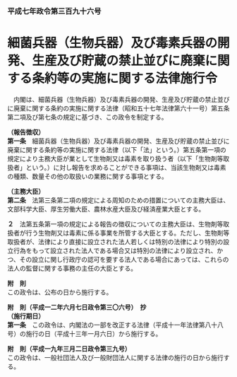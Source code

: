 ### 平成七年政令第三百九十六号  
# 細菌兵器（生物兵器）及び毒素兵器の開発、生産及び貯蔵の禁止並びに廃棄に関する条約等の実施に関する法律施行令  
　内閣は、細菌兵器（生物兵器）及び毒素兵器の開発、生産及び貯蔵の禁止並びに廃棄に関する条約の実施に関する法律（昭和五十七年法律第六十一号）第五条第二項及び第七条の規定に基づき、この政令を制定する。  
  
**（報告徴収）**  
**第一条**　細菌兵器（生物兵器）及び毒素兵器の開発、生産及び貯蔵の禁止並びに廃棄に関する条約等の実施に関する法律（以下「法」という。）第五条第一項の規定により主務大臣が業として生物剤又は毒素を取り扱う者（以下「生物剤等取扱者」という。）に対し報告を求めることができる事項は、当該生物剤又は毒素の種類、数量その他の取扱いの業務に関する事項とする。  
  
**（主務大臣）**  
**第二条**　法第三条第二項の規定による周知のための措置についての主務大臣は、文部科学大臣、厚生労働大臣、農林水産大臣及び経済産業大臣とする。  
  
**２**　法第五条第一項の規定による報告の徴収についての主務大臣は、生物剤等取扱者が行う生物剤又は毒素に係る事業を所管する大臣とする。ただし、生物剤等取扱者が、法律により直接に設立された法人若しくは特別の法律により特別の設立行為をもって設立された法人である場合又は特別の法律により設立され、かつ、その設立に関し行政庁の認可を要する法人である場合にあっては、これらの法人の監督に関する事務の主任の大臣とする。  
  
**附　則**  
この政令は、公布の日から施行する。  
  
**附　則（平成一二年六月七日政令第三〇六号）　抄**  
**（施行期日）**  
**第一条**　この政令は、内閣法の一部を改正する法律（平成十一年法律第八十八号）の施行の日（平成十三年一月六日）から施行する。  
  
**附　則（平成一九年三月二日政令第三九号）**  
この政令は、一般社団法人及び一般財団法人に関する法律の施行の日から施行する。  
  
